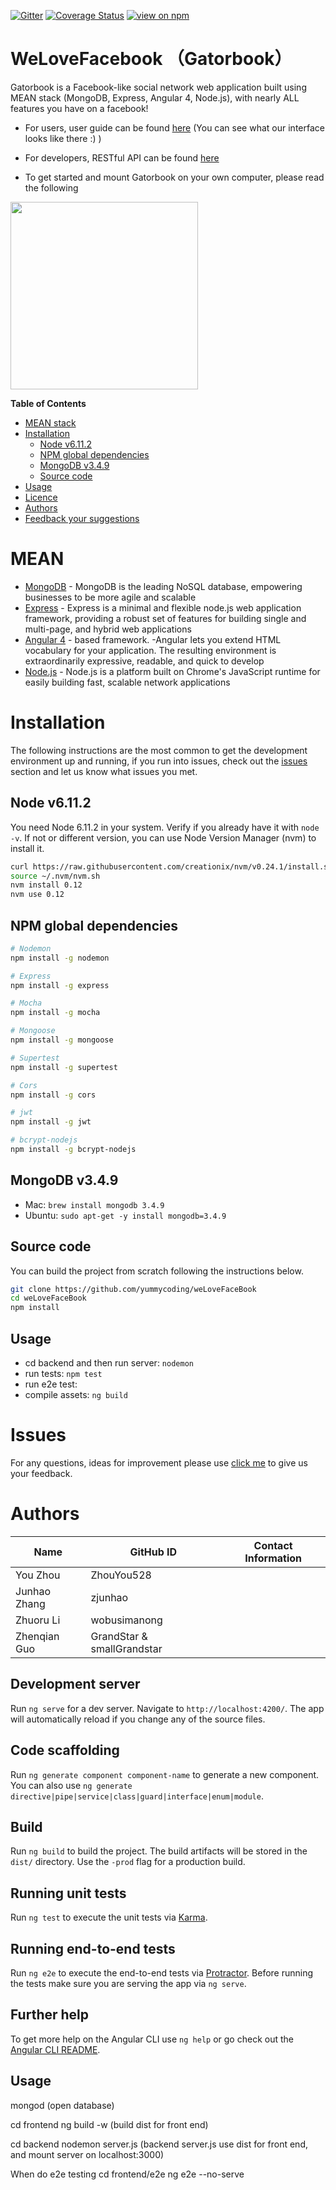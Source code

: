 [![Gitter](https://badges.gitter.im/JoinChat.svg)](https://gitter.im/linnovate/mean?utm_source=badge&utm_medium=badge&utm_campaign=pr-badge)
[![Coverage Status](https://coveralls.io/repos/github/jsdoc2md/jsdoc-to-markdown/badge.svg?branch=master)](https://coveralls.io/github/jsdoc2md/jsdoc-to-markdown?branch=master)
[![view on npm](http://img.shields.io/npm/v/jsdoc-to-markdown.svg)](https://www.npmjs.org/package/jsdoc-to-markdown)

# WeLoveFacebook （Gatorbook）
Gatorbook is a Facebook-like social network web application built using MEAN stack (MongoDB, Express, Angular 4, Node.js), with nearly ALL features you have on a facebook!

- For users, user guide can be found [here](https://github.com/yummycoding/weLoveFaceBook/wiki/Front-End-Documentation) (You can see what our interface looks like there :) )

- For developers, RESTful API can be found [here](https://github.com/yummycoding/weLoveFaceBook/wiki/REST-API-Documentation)

- To get started and mount Gatorbook on your own computer, please read the following

<img src="https://github.com/yummycoding/weLoveFaceBook/blob/newb/frontend/src/assets/images-home/gator.png" width="300">

**Table of Contents**

- [MEAN stack](#mean)
- [Installation](#installation)
  - [Node v6.11.2](#node-v6.11.2)
  - [NPM global dependencies](#npm-global-dependencies)
  - [MongoDB v3.4.9](#mongodb-v3.4.9)
  - [Source code](#source-code)
- [Usage](#usage)
- [Licence](#licence)
- [Authors](#authors)
- [Feedback your suggestions](#issues)



# MEAN

- [MongoDB](https://www.mongodb.org/) - MongoDB is the leading NoSQL database, empowering businesses to be more agile and scalable
- [Express](http://expressjs.com/) - Express is a minimal and flexible node.js web application framework, providing a robust set of features for building single and multi-page, and hybrid web applications
- [Angular 4](https://angular.io/) - based framework. -Angular lets you extend HTML vocabulary for your application. The resulting environment is extraordinarily expressive, readable, and quick to develop
- [Node.js](http://www.nodejs.org/) - Node.js is a platform built on Chrome's JavaScript runtime for easily building fast, scalable network applications

# Installation

The following instructions are the most common to get the development environment up and running, if you run into issues, check out the [issues](#issues) section and let us know what issues you met.

## Node v6.11.2
You need Node 6.11.2 in your system. Verify if you already have it with `node -v`. If not or different version, you can use Node Version Manager (nvm) to install it.
```bash
curl https://raw.githubusercontent.com/creationix/nvm/v0.24.1/install.sh | bash
source ~/.nvm/nvm.sh
nvm install 0.12
nvm use 0.12
```

## NPM global dependencies
```bash
# Nodemon
npm install -g nodemon

# Express
npm install -g express

# Mocha
npm install -g mocha

# Mongoose
npm install -g mongoose

# Supertest
npm install -g supertest

# Cors
npm install -g cors

# jwt
npm install -g jwt

# bcrypt-nodejs
npm install -g bcrypt-nodejs
```

## MongoDB v3.4.9

- Mac: `brew install mongodb 3.4.9`
- Ubuntu: `sudo apt-get -y install mongodb=3.4.9`

## Source code
You can build the project from scratch following the instructions below.
```bash
git clone https://github.com/yummycoding/weLoveFaceBook
cd weLoveFaceBook
npm install
```

## Usage
   - cd backend and then run server: `nodemon`
   - run tests: `npm test`
   - run e2e test:
   - compile assets: `ng build`
   
 
# Issues
For any questions, ideas for improvement please use [click me](https://github.com/yummycoding/weLoveFaceBook/issues/new) to give us your feedback.

# Authors
| Name | GitHub ID | Contact Information |
|------|-----------|---------------------|
|You Zhou|ZhouYou528| |
|Junhao Zhang|zjunhao| |
|Zhuoru Li|wobusimanong| |
|Zhenqian Guo|GrandStar & smallGrandstar| |

## Development server

Run `ng serve` for a dev server. Navigate to `http://localhost:4200/`. The app will automatically reload if you change any of the source files.

## Code scaffolding

Run `ng generate component component-name` to generate a new component. You can also use `ng generate directive|pipe|service|class|guard|interface|enum|module`.

## Build

Run `ng build` to build the project. The build artifacts will be stored in the `dist/` directory. Use the `-prod` flag for a production build.

## Running unit tests

Run `ng test` to execute the unit tests via [Karma](https://karma-runner.github.io).

## Running end-to-end tests

Run `ng e2e` to execute the end-to-end tests via [Protractor](http://www.protractortest.org/).
Before running the tests make sure you are serving the app via `ng serve`.

## Further help

To get more help on the Angular CLI use `ng help` or go check out the [Angular CLI README](https://github.com/angular/angular-cli/blob/master/README.md).

## Usage
mongod (open database)

cd frontend
ng build -w (build dist for front end)

cd backend
nodemon server.js (backend server.js use dist for front end, and mount server on localhost:3000)

When do e2e testing 
cd frontend/e2e
ng e2e --no-serve
